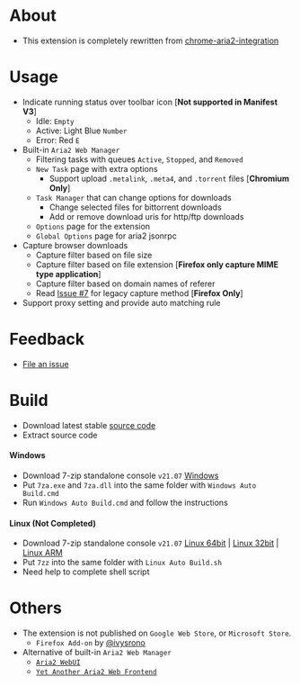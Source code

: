 # About

- This extension is completely rewritten from [chrome-aria2-integration](https://github.com/robbielj/chrome-aria2-integration)

# Usage
- Indicate running status over toolbar icon [**Not supported in Manifest V3**]
    - Idle: `Empty`
    - Active: Light Blue `Number`
    - Error: Red `E`
- Built-in `Aria2 Web Manager`
    - Filtering tasks with queues `Active`, `Stopped`, and `Removed`
    - `New Task` page with extra options
        - Support upload `.metalink`, `.meta4`, and `.torrent` files [**Chromium Only**]
    - `Task Manager` that can change options for downloads
        - Change selected files for bittorrent downloads
        - Add or remove download uris for http/ftp downloads
    - `Options` page for the extension
    - `Global Options` page for aria2 jsonrpc
- Capture browser downloads
    - Capture filter based on file size
    - Capture filter based on file extension [**Firefox only capture MIME type application**]
    - Capture filter based on domain names of referer
    - Read [Issue #7](https://github.com/jc3213/download_with_aria2/issues/7) for legacy capture method [**Firefox Only**]
- Support proxy setting and provide auto matching rule

# Feedback

- [File an issue](https://github.com/jc3213/download_with_aria2/issues/new/)

# Build

- Download latest stable [source code](https://github.com/jc3213/download_with_aria2/releases/latest)
- Extract source code

#### Windows
- Download 7-zip standalone console `v21.07` [Windows](https://www.7-zip.org/a/7z2107-extra.7z)
- Put `7za.exe` and `7za.dll` into the same folder with `Windows Auto Build.cmd`
- Run `Windows Auto Build.cmd` and follow the instructions

#### Linux (Not Completed)
- Download 7-zip standalone console `v21.07` [Linux 64bit](https://www.7-zip.org/a/7z2107-linux-x64.tar.xz) | [Linux 32bit](https://www.7-zip.org/a/7z2107-linux-x86.tar.xz) | [Linux ARM](https://www.7-zip.org/a/7z2107-linux-arm64.tar.xz)
- Put `7zz` into the same folder with `Linux Auto Build.sh`
- Need help to complete shell script

# Others

- The extension is not published on `Google Web Store`, or `Microsoft Store`.
    - `Firefox Add-on` by [@ivysrono](https://addons.mozilla.org/firefox/addon/download-with-aria2/)
- Alternative of built-in `Aria2 Web Manager`
    - [`Aria2 WebUI`](https://ziahamza.github.io/webui-aria2/)
    - [`Yet Another Aria2 Web Frontend`](http://binux.github.io/yaaw/demo/)
